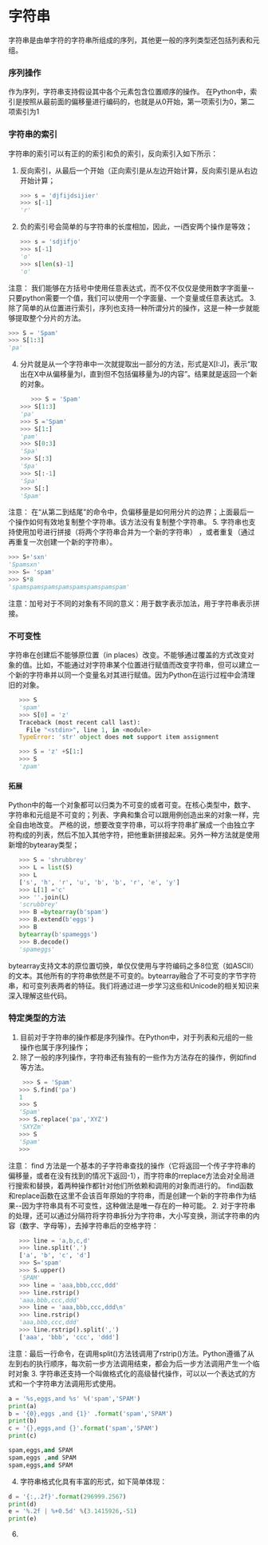 # 字符串
字符串是由单字符的字符串所组成的序列，其他更一般的序列类型还包括列表和元组。
### 序列操作
作为序列，字符串支持假设其中各个元素包含位置顺序的操作。
在Python中，索引是按照从最前面的偏移量进行编码的，也就是从0开始，第一项索引为0，第二项索引为1
### 字符串的索引
字符串的索引可以有正的的索引和负的索引，反向索引入如下所示：
1. 反向索引，从最后一个开始（正向索引是从左边开始计算，反向索引是从右边开始计算；
   ```python
   >>> s = 'djfijdsijier'
   >>> s[-1]
   'r'
   ```
2. 负的索引号会简单的与字符串的长度相加，因此，一i西安两个操作是等效；
   ```python
   >>> s = 'sdjifjo'
   >>> s[-1]
   'o'
   >>> s[len(s)-1]
   'o'
   ```
注意： 我们能够在方括号中使用任意表达式，而不仅不仅仅是使用数字字面量--只要python需要一个值，我们可以使用一个字面量、一个变量或任意表达式。
3. 除了简单的从位置进行索引，序列也支持一种所谓分片的操作，这是一种一步就能够提取整个分片的方法。
   ```python
   >>> S = 'Spam'
   >>> S[1:3]
   'pa'
   ```
4. 分片就是从一个字符串中一次就提取出一部分的方法，形式是X[I:J]，表示“取出在X中从偏移量为I，直到但不包括偏移量为J的内容”。结果就是返回一个新的对象。
   ```python
      >>> S = 'Spam'
   >>> S[1:3]
   'pa'
   >>> S ='Spam'
   >>> S[1:]
   'pam'
   >>> S[0:3]
   'Spa'
   >>> S[:3]
   'Spa'
   >>> S[:-1]
   'Spa'
   >>> S[:]
   'Spam'
   ```
注意： 在“从第二到结尾”的命令中，负偏移量是如何用分片的边界；上面最后一个操作如何有效地复制整个字符串。该方法没有复制整个字符串。
5. 字符串也支持使用加号进行拼接（将两个字符串合并为一个新的字符串） ，或者重复（通过再重复一次创建一个新的字符串）。
 ```python
>>> S+'sxn'
'Spamsxn'
>>> S= 'spam'
>>> S*8
'spamspamspamspamspamspamspamspam'
 ```
注意：加号对于不同的对象有不同的意义：用于数字表示加法，用于字符串表示拼接。
### 不可变性
字符串在创建后不能够原位置（in places）改变。不能够通过覆盖的方式改变对象的值。比如，不能通过对字符串某个位置进行赋值而改变字符串，但可以建立一个新的字符串并以同一个变量名对其进行赋值。因为Python在运行过程中会清理旧的对象。
```python
   >>> S
   'spam'
   >>> S[0] = 'z'
   Traceback (most recent call last):
     File "<stdin>", line 1, in <module>
   TypeError: 'str' object does not support item assignment

   >>> S = 'z' +S[1:]
   >>> S
   'zpam'
```
#### 拓展
Python中的每一个对象都可以归类为不可变的或者可变。在核心类型中，数字、字符串和元组是不可变的；列表、字典和集合可以跟用例创造出来的对象一样，完全自由地改变。
严格的说，想要改变字符串，可以将字符串扩展成一个由独立字符构成的列表，然后不加入其他字符，把他重新拼接起来。另外一种方法就是使用新增的bytearay类型；
```python
   >>> S = 'shrubbrey'
   >>> L = list(S)
   >>> L
   ['s', 'h', 'r', 'u', 'b', 'b', 'r', 'e', 'y']
   >>> L[1] ='c'
   >>> ''.join(L)
   'scrubbrey'
   >>> B =bytearray(b'spam')
   >>> B.extend(b'eggs')
   >>> B
   bytearray(b'spameggs')
   >>> B.decode()
   'spameggs'
```
bytearray支持文本的原位置切换，单仅仅使用与字符编码之多8位宽（如ASCII）的文本。其他所有的字符串依然是不可变的。bytearray融合了不可变的字节字符串，和可变列表两者的特征。我们将通过进一步学习这些和Unicode的相关知识来深入理解这些代码。
### 特定类型的方法                              
1. 目前对于字符串的操作都是序列操作。在Python中，对于列表和元组的一些操作也属于序列操作；
2. 除了一般的序列操作，字符串还有独有的一些作为方法存在的操作，例如find等方法。
```python
    >>> S = 'Spam'
   >>> S.find('pa')
   1
   >>> S
   'Spam'
   >>> S.replace('pa','XYZ')
   'SXYZm'
   >>> S
   'Spam'
   >>>
```
   注意： find 方法是一个基本的子字符串查找的操作（它将返回一个传子字符串的偏移量，或者在没有找到的情况下返回-1），而字符串的rreplace方法会对全局进行搜索和替换，着两种操作都针对他们所依赖和调用的对象而进行的。
   find函数和replace函数在这里不会该百年原始的字符串，而是创建一个新的字符串作为结果--因为字符串具有不可变性，这种做法是唯一存在的一种可能。
2. 对于字符串的处理，还可以通过分隔符将字符串拆分为字符串，大小写变换，测试字符串的内容（数字、字母等），去掉字符串后的空格字符：
```python
   >>> line = 'a,b,c,d'
   >>> line.split(',')
   ['a', 'b', 'c', 'd']
   >>> S='spam'
   >>> S.upper()
   'SPAM'
   >>> line = 'aaa,bbb,ccc,ddd'
   >>> line.rstrip()
   'aaa,bbb,ccc,ddd'
   >>> line = 'aaa,bbb,ccc,ddd\n'
   >>> line.rstrip()
   'aaa,bbb,ccc,ddd'
   >>> line.rstrip().split(',')
   ['aaa', 'bbb', 'ccc', 'ddd']
```
 注意：最后一行命令，在调用split()方法钱调用了rstrip()方法。Python遵循了从左到右的执行顺序，每次前一步方法调用结束，都会为后一步方法调用产生一个临时对象
3.  字符串还支持一个叫做格式化的高级替代操作，可以以一个表达式的方式和一个字符串方法调用形式使用。
```python
a = '%s,eggs,and %s' %('spam','SPAM')
print(a)
b = '{0},eggs ,and {1}' .format('spam','SPAM')
print(b)
c = '{},eggs,and {}'.format('spam','SPAM')
print(c)

spam,eggs,and SPAM
spam,eggs ,and SPAM
spam,eggs,and SPAM
```
4. 字符串格式化具有丰富的形式，如下简单体现：
```python
d = '{:,.2f}'.format(296999.2567)
print(d)
e = '%.2f | %+0.5d' %(3.1415926,-51)
print(e)
```
6. 




